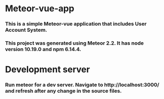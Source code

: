 # Meteor-vue-app
### This is a simple Meteor-vue application that includes User Account System.
### This project was generated using Meteor 2.2. It has node version 10.19.0 and npm 6.14.4.


# Development server
### Run meteor for a dev server. Navigate to http://localhost:3000/ and refresh after any change in the source files.